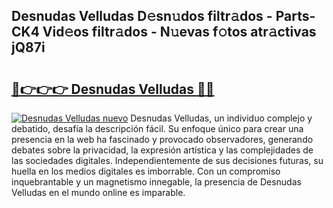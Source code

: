## Desnudas Velludas D𝚎sn𝚞dos filtr𝚊dos - Parts-CK4 Vid𝚎os filtr𝚊dos - N𝚞evas f𝚘tos atr𝚊ctivas jQ87i

# <h2><a href="http://mb1vbn2.tromn.icu/?c=Desnudas+Velludas">🔗👉👉👉 Desnudas Velludas 🔗🔗</a></h2>

[![Desnudas Velludas nuevo](https://i.imgur.com/pEAQMta.gif)](http://mb1vbn2.tromn.icu/?c=Desnudas+Velludas)
Desnudas Velludas, un individuo complejo y debatido, desafía la descripción fácil. Su enfoque único para crear una presencia en la web ha fascinado y provocado observadores, generando debates sobre la privacidad, la expresión artística y las complejidades de las sociedades digitales. Independientemente de sus decisiones futuras, su huella en los medios digitales es imborrable. Con un compromiso inquebrantable y un magnetismo innegable, la presencia de Desnudas Velludas en el mundo online es imparable.
